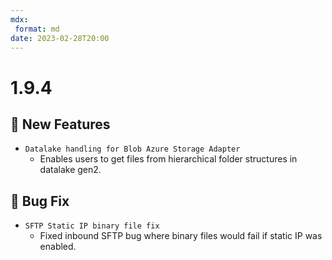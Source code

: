 ```yaml
---
mdx:
 format: md
date: 2023-02-28T20:00
---
```


# 1.9.4

<!-- truncate -->

## :rocket: New Features

- `Datalake handling for Blob Azure Storage Adapter`
  - Enables users to get files from hierarchical folder structures in datalake gen2.

## :bug: Bug Fix

- `SFTP Static IP binary file fix`
  - Fixed inbound SFTP bug where binary files would fail if static IP was enabled.
